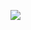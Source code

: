 ![](http://www.plantuml.com/plantuml/proxy?cache=no&src=https://raw.githubusercontent.com/oleksandrblazhko/ai-214-kirlan/ai-214-kirlan_with_laboratory_work_7/2-SoftwareDesign/2.7-PlantUML/UML-Activity.puml)
